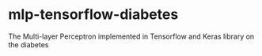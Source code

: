 # mlp-tensorflow-diabetes
The Multi-layer Perceptron implemented in Tensorflow and Keras library on the diabetes
